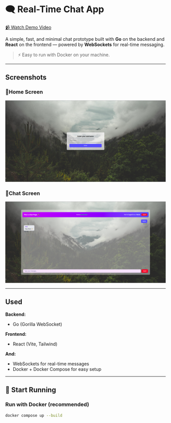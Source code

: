 # 🗨️ Real-Time Chat App

[📹 Watch Demo Video](https://github.com/user-attachments/assets/0aa59e53-8fe8-40b0-a0c5-4afce51dac3c)


A simple, fast, and minimal chat prototype built with **Go** on the backend and **React** on the frontend — powered by **WebSockets** for real-time messaging.


> ⚡ Easy to run with Docker on your machine.

---

##  Screenshots

### 🔹Home Screen

![Home Screen](./demo/home-screen.png)

### 🔹Chat Screen

![Chat Screen](./demo/chat-screen.png)

---

## Used

**Backend:**
- Go (Gorilla WebSocket)

**Frontend:**
- React (Vite, Tailwind)

**And:**
- WebSockets for real-time messages  
- Docker + Docker Compose for easy setup

---

## 🚀 Start Running

### Run with Docker (recommended)

```bash
docker compose up --build
